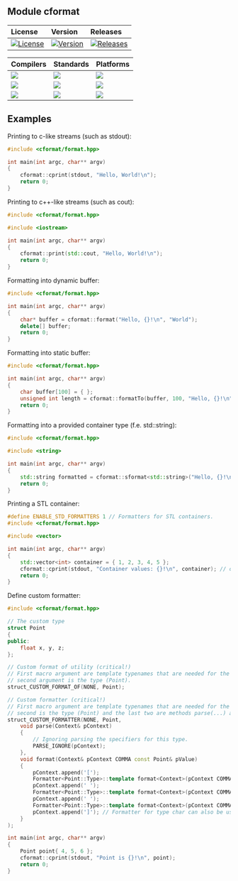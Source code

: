 ## Module cformat

| License | Version | Releases |
|:--------|:--------|:---------|
| [![License](https://img.shields.io/badge/license-GNU_3-blue.svg)](#) | [![Version](https://img.shields.io/badge/version-0.2.0-brightgreen.svg)](#) | [![Releases](https://img.shields.io/badge/releases-Latest-brightgreen.svg)](#) | |


| Compilers | Standards | Platforms |
|:----------|:----------|:----------|
| [![](https://img.shields.io/badge/compiler-MSVC-brightgreen)](#)| [![](https://img.shields.io/badge/c%2B%2B-11-brightgreen.svg)](#) | [![](https://img.shields.io/badge/c%2B%2B-Windows-brightgreen.svg)](#) |
| [![](https://img.shields.io/badge/compiler-Clang%2FLLVM-brightgreen)](#)| [![](https://img.shields.io/badge/c%2B%2B-14-brightgreen.svg)](#) | [![](https://img.shields.io/badge/c%2B%2B-Linux-brightgreen.svg)](#) |
| [![](https://img.shields.io/badge/compiler-GCC-brightgreen)](#) | [![](https://img.shields.io/badge/c%2B%2B-17-yellow.svg)](#) | [![](https://img.shields.io/badge/c%2B%2B-Macos-red.svg)](#) |


## Examples

Printing to c-like streams (such as stdout):
```c++
#include <cformat/format.hpp>

int main(int argc, char** argv)
{
	cformat::cprint(stdout, "Hello, World!\n");
	return 0;
}
```

Printing to c++-like streams (such as cout):
```c++
#include <cformat/format.hpp>

#include <iostream>

int main(int argc, char** argv)
{
	cformat::print(std::cout, "Hello, World!\n");
	return 0;
}
```

Formatting into dynamic buffer:
```c++
#include <cformat/format.hpp>

int main(int argc, char** argv)
{
	char* buffer = cformat::format("Hello, {}!\n", "World");
	delete[] buffer;
	return 0;
}
```

Formatting into static buffer:
```c++
#include <cformat/format.hpp>

int main(int argc, char** argv)
{
	char buffer[100] = { };
	unsigned int length = cformat::formatTo(buffer, 100, "Hello, {}!\n", "World");
	return 0;
}
```

Formatting into a provided container type (f.e. std::string):
```c++
#include <cformat/format.hpp>

#include <string>

int main(int argc, char** argv)
{
	std::string formatted = cformat::sformat<std::string>("Hello, {}!\n", "World");
	return 0;
}
```

Printing a STL container:
```c++
#define ENABLE_STD_FORMATTERS 1 // Formatters for STL containers.
#include <cformat/format.hpp>

#include <vector>

int main(int argc, char** argv)
{
	std::vector<int> container = { 1, 2, 3, 4, 5 };
	cformat::cprint(stdout, "Container values: {}!\n", container); // or you can use cformat::print(...)!
	return 0;
}
```

Define custom formatter:
```c++
#include <cformat/format.hpp>

// The custom type
struct Point
{
public:
	float x, y, z;
};

// Custom format of utility (critical!)
// First macro argument are template typenames that are needed for the Point type (in this case NONE),
// second argument is the type (Point).
struct_CUSTOM_FORMAT_OF(NONE, Point);

// Custom formatter (critical!)
// First macro argument are template typenames that are needed for the Point type (in this case NONE),
// second is the type (Point) and the last two are methods parse(...) and format(...)
struct_CUSTOM_FORMATTER(NONE, Point,
	void parse(Context& pContext)
	{
		// Ignoring parsing the specifiers for this type.
		PARSE_IGNORE(pContext);
	},
	void format(Context& pContext COMMA const Point& pValue)
	{
		pContext.append('[');
		Formatter<Point::Type>::template format<Context>(pContext COMMA pValue.x); // Using existing formatter for float type for the inner value x.
		pContext.append(' ');
		Formatter<Point::Type>::template format<Context>(pContext COMMA pValue.y); // Using existing formatter for float type for the inner value y.
		pContext.append(' ');
		Formatter<Point::Type>::template format<Context>(pContext COMMA pValue.z); // Using existing formatter for float type for the inner value z.
		pContext.append(']'); // Formatter for type char can also be used instead of a plain pContext.append(...)!
	}
);

int main(int argc, char** argv)
{
	Point point{ 4, 5, 6 };
	cformat::cprint(stdout, "Point is {}!\n", point);
	return 0;
}
```